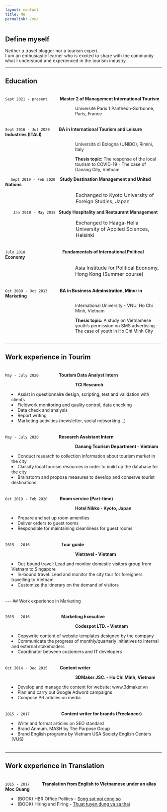 ```yaml
---
layout: contact
title: Me
permalink: /me/
---
```

## Define myself

<p style="font-family: Helvetica; line-spacing: 12px; letter-spacing: 0.5px;"> Neither a travel blogger nor a tourism expert.<br> 
I am an enthusiastic learner who is excited to share with the community what I understood and experienced in the tourism industry.</p>

---
## Education
<p style="line-height:5px;">&emsp;</p>

`Sept 2021 - present` &emsp; &emsp; <strong> Master 2 of Management International Tourism </strong>
<p style="margin-left: 225px; "> Université Paris 1 Panthéon-Sorbonne, Paris, France </p>
<p style="line-height:5px;">&emsp;</p>

`Sept 2016 - Jul 2020` &emsp; &nbsp; <strong> BA in International Tourism and Leisure Industries (ITALI) </strong> 
<p style="margin-left: 225px;"> Università di Bologna (UNIBO), Rimini, Italy </p>
<p style="margin-left: 225px;"> <strong> Thesis topic: </strong> The response of the local tourism to COVID-19 - The case of Danang City, Vietnam </p>
                       
&emsp; `Sept 2019 - Feb 2020` &ensp; <strong> Study Destination Management and United Nations </strong>
<p style="margin-left: 227px; font-size: 16px;"> Exchanged to Kyoto University of Foreign Studies, Japan </p>

&nbsp; &emsp; `Jan 2018 - May 2018` <strong>&nbsp; Study Hospitality and Restaurant Management </strong> 
<p style="margin-left: 227px; font-size: 16px;"> Exchanged to Haaga-Helia University of Applied Sciences, Helsinki </p>
<p style="line-height:5px;">&emsp;</p>

`July 2018` &emsp; &emsp; &emsp; &emsp; &emsp; &emsp; &nbsp; <strong> Fundamentals of International Political Economy </strong> 
<p style="margin-left: 225px; font-size: 16px;"> Asia Institude for Political Economy, Hong Kong (Summer course) </p>
<p style="line-height:5px;">&emsp;</p>

`Oct 2009 - Oct 2013` &emsp; &emsp; <strong> BA in Business Adminstration, Minor in Marketing </strong> 
<p style="margin-left: 225px;"> International University - VNU, Ho Chi Minh, Vietnam </p>
<p style="margin-left: 225px;"> <strong> Thesis topic: </strong> A study on Vietnamese youth’s permission on SMS advertising - The case of youth in Ho Chi Minh City</p>
<p style="line-height:5px;">&emsp;</p>

---
## Work experience in Tourim
<p style="line-height:5px;">&emsp;</p>

`May - July 2020` &emsp; &nbsp;&nbsp;&nbsp;&nbsp; &nbsp;&nbsp;&nbsp; &nbsp; <strong> Tourism Data Analyst Intern </strong>
<p style="margin-left: 225px; "> <strong> TCI Research </strong> </p>
<li style="margin-left: 20px; "> Assist in questionnaire design, scripting, test and validation with clients </li>
<li style="margin-left: 20px; "> Fieldwork monitoring and quality control, data checking </li>
<li style="margin-left: 20px; "> Data check and analysis </li>
<li style="margin-left: 20px; "> Report writing </li>
<li style="margin-left: 20px; "> Marketing activities (newsletter, social networking…) </li>
<p style="line-height:7px;">&emsp;</p>

`May - July 2020` &emsp; &nbsp;&nbsp;&nbsp;&nbsp; &nbsp;&nbsp;&nbsp; &nbsp; <strong> Research Assistant Intern </strong>
<p style="margin-left: 225px; "> <strong> Danang Tourism Department - Vietnam </strong> </p>
<li style="margin-left: 20px; "> Conduct research to collection information about tourism market in the city </li>
<li style="margin-left: 20px; "> Classify local tourism resources in order to build up the database for the city </li>
<li style="margin-left: 20px; "> Brainstorm and propose measures to develop and conserve tourist destinations </li>
<p style="line-height:7px;">&emsp;</p>

`Oct 2019 - Feb 2020` &emsp; &emsp; <strong> Room service (Part-time) </strong>
<p style="margin-left: 225px; "> <strong> Hotel Nikko - Kyoto, Japan </strong> </p>
<li style="margin-left: 20px; "> Prepare and set up room amenities </li>
<li style="margin-left: 20px; "> Deliver orders to guest rooms </li>
<li style="margin-left: 20px; "> Responsible for maintaining cleanliness for guest rooms </li>
<p style="line-height:7px;">&emsp;</p>

`2015 - 2016` &emsp; &emsp; &emsp; &emsp; &emsp; &nbsp; <strong> Tour guide </strong>
<p style="margin-left: 225px; "> <strong> Vietravel - Vietnam </strong> </p>
<li style="margin-left: 20px; "> Out-bound travel: Lead and monitor domestic visitors group from Vietnam to Singapore </li>
<li style="margin-left: 20px; "> In-bound travel: Lead and monitor the city tour for foreigners travelling to Vietnam </li>
<li style="margin-left: 20px; "> Customize the itinerary on the demand of visitors </li>
<p style="line-height:7px;">&emsp;</p>
---
## Work experience in Marketing
<p style="line-height:5px;">&emsp;</p>

`2015 - 2016` &emsp; &emsp; &emsp; &emsp; &emsp; &nbsp; <strong> Marketing Executive </strong>
<p style="margin-left: 225px; "> <strong>  Codespot LTD. - Vietnam </strong> </p>
<li style="margin-left: 20px; "> Copywrite content of website templates designed by the company </li>
<li style="margin-left: 20px; "> Communicate the progress of monthly/quarterly initiatives to internal and external stakeholders </li>
<li style="margin-left: 20px; "> Coordinator between customers and IT developers </li>
<p style="line-height:7px;">&emsp;</p>

`Oct 2014 - Dec 2015` &emsp; &emsp; <strong> Content writer </strong>
<p style="margin-left: 225px; "> <strong> 3DMaker JSC. - Ho Chi Minh, Vietnam </strong> </p>
<li style="margin-left: 20px; "> Develop and manage the content for website: www.3dmaker.vn </li>
<li style="margin-left: 20px; "> Plan and carry out Google Adword campaigns </li>
<li style="margin-left: 20px; "> Compose PR articles on media </li>
<p style="line-height:7px;">&emsp;</p>

`2015 - 2017`  &emsp; &emsp; &emsp; &emsp; &emsp; &nbsp; <strong> Content writer for brands (Freelancer) </strong>
<li style="margin-left: 20px; "> Write and format articles on SEO standard </li>
<li style="margin-left: 20px; "> Brand Anmum. MASH by The Purpose Group </li>
<li style="margin-left: 20px; "> Brand English programs by Vietnam USA Society English Centers (VUS) </li>
<p style="line-height:7px;">&emsp;</p>

---
## Work experience in Translation
<p style="line-height:5px;">&emsp;</p>

`2015 - 2017` &emsp; &emsp; **Translation from English to Vietnamese under an alias Moc Quang**
<li style="margin-left: 20px;">(BOOK) HBR Office Politics - <a href="https://tiki.vn/hbr-guide-to-song-sot-noi-cong-so-p911388.html?spid=88229905"> Song sot noi cong so</a>
<li style="margin-left: 20px;">(BOOK) Hiring and Firing - <a href="https://tiki.vn/thuat-tuyen-dung-va-sa-thai-tai-ban-2018-p1542485.html?spid=75789229"> Thuat tuyen dung va sa thai</a>
<p style="line-height:50px;">&emsp;</p>
